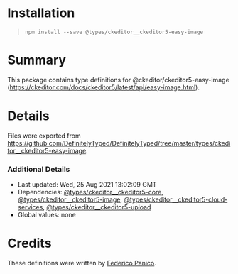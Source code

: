 # Installation
> `npm install --save @types/ckeditor__ckeditor5-easy-image`

# Summary
This package contains type definitions for @ckeditor/ckeditor5-easy-image (https://ckeditor.com/docs/ckeditor5/latest/api/easy-image.html).

# Details
Files were exported from https://github.com/DefinitelyTyped/DefinitelyTyped/tree/master/types/ckeditor__ckeditor5-easy-image.

### Additional Details
 * Last updated: Wed, 25 Aug 2021 13:02:09 GMT
 * Dependencies: [@types/ckeditor__ckeditor5-core](https://npmjs.com/package/@types/ckeditor__ckeditor5-core), [@types/ckeditor__ckeditor5-image](https://npmjs.com/package/@types/ckeditor__ckeditor5-image), [@types/ckeditor__ckeditor5-cloud-services](https://npmjs.com/package/@types/ckeditor__ckeditor5-cloud-services), [@types/ckeditor__ckeditor5-upload](https://npmjs.com/package/@types/ckeditor__ckeditor5-upload)
 * Global values: none

# Credits
These definitions were written by [Federico Panico](https://github.com/fedemp).
